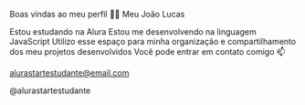 Boas vindas ao meu perfil 💙💙
Meu João Lucas

Estou estudando na Alura
Estou me desenvolvendo na linguagem JavaScript
Utilizo esse espaço para minha organização e compartilhamento dos meu projetos desenvolvidos
Você pode entrar em contato comigo 📫

alurastartestudante@email.com

@alurastartestudante
